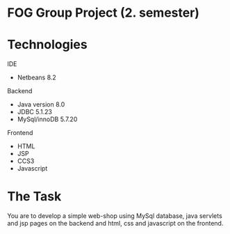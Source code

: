 # FOG Group Project (2. semester)

# Technologies
IDE
- Netbeans 8.2

Backend
- Java version 8.0
- JDBC 5.1.23
- MySql/innoDB 5.7.20

Frontend
- HTML
- JSP
- CCS3
- Javascript

# The Task
You are to develop a simple web-shop using MySql database, java servlets and jsp pages
on the backend and html, css and javascript on the frontend.
